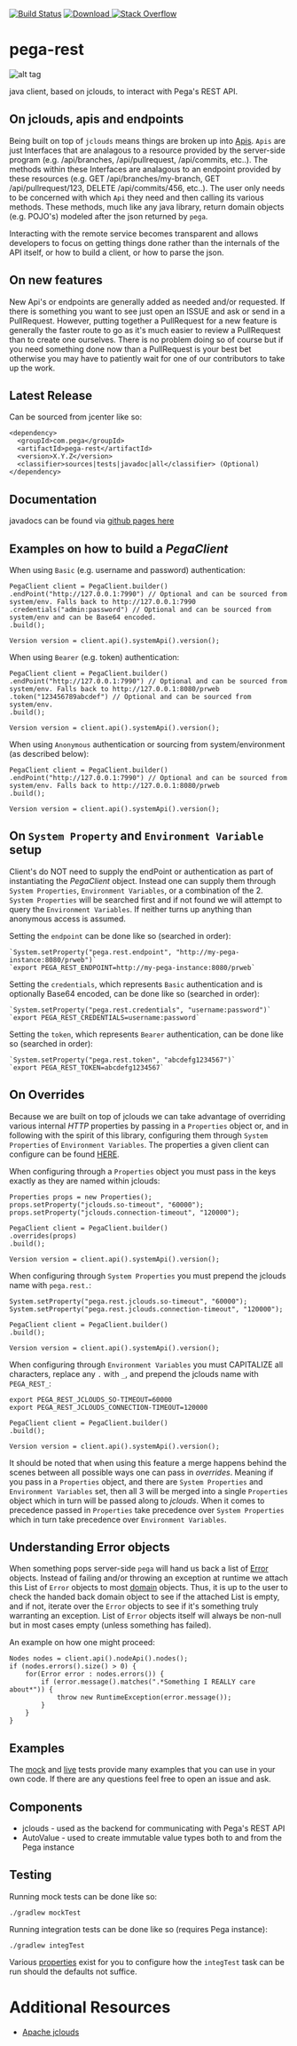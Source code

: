 
[![Build Status](https://travis-ci.org/pegasystems/pega-rest.svg?branch=master)](https://travis-ci.org/pegasystems/pega-rest)
[![Download](https://api.bintray.com/packages/pegasystems/libs-release-local/pega-rest/images/download.svg) ](https://bintray.com/pegasystems/libs-release-local/pega-rest/_latestVersion)
[![Stack Overflow](https://img.shields.io/badge/stack%20overflow-pega&#8211;rest-4183C4.svg)](https://stackoverflow.com/questions/tagged/pega+rest)

# pega-rest
![alt tag](https://www.pega.com/sites/default/files/styles/640/public/media/images/2018-06/infinity-logo-prevcard.png)

java client, based on jclouds, to interact with Pega's REST API.

## On jclouds, apis and endpoints
Being built on top of `jclouds` means things are broken up into [Apis](https://github.com/pegasystems/pega-rest/tree/master/src/main/java/com/pega/rest/features).
`Apis` are just Interfaces that are analagous to a resource provided by the server-side program (e.g. /api/branches, /api/pullrequest, /api/commits, etc..).
The methods within these Interfaces are analagous to an endpoint provided by these resources (e.g. GET /api/branches/my-branch, GET /api/pullrequest/123, DELETE /api/commits/456, etc..).
The user only needs to be concerned with which `Api` they need and then calling its various methods. These methods, much like any java library, return domain objects
(e.g. POJO's) modeled after the json returned by `pega`.

Interacting with the remote service becomes transparent and allows developers to focus on getting
things done rather than the internals of the API itself, or how to build a client, or how to parse the json.

## On new features

New Api's or endpoints are generally added as needed and/or requested. If there is something you want
to see just open an ISSUE and ask or send in a PullRequest. However, putting together a PullRequest
for a new feature is generally the faster route to go as it's much easier to review a PullRequest
than to create one ourselves. There is no problem doing so of course but if you need something done
now than a PullRequest is your best bet otherwise you may have to patiently wait for one of our
contributors to take up the work.

## Latest Release

Can be sourced from jcenter like so:

    <dependency>
      <groupId>com.pega</groupId>
      <artifactId>pega-rest</artifactId>
      <version>X.Y.Z</version>
      <classifier>sources|tests|javadoc|all</classifier> (Optional)
    </dependency>

## Documentation

javadocs can be found via [github pages here](http://pegasystems.github.io/pega-rest/docs/javadoc/)

## Examples on how to build a _PegaClient_

When using `Basic` (e.g. username and password) authentication:

    PegaClient client = PegaClient.builder()
    .endPoint("http://127.0.0.1:7990") // Optional and can be sourced from system/env. Falls back to http://127.0.0.1:7990
    .credentials("admin:password") // Optional and can be sourced from system/env and can be Base64 encoded.
    .build();

    Version version = client.api().systemApi().version();

When using `Bearer` (e.g. token) authentication:

    PegaClient client = PegaClient.builder()
    .endPoint("http://127.0.0.1:7990") // Optional and can be sourced from system/env. Falls back to http://127.0.0.1:8080/prweb
    .token("123456789abcdef") // Optional and can be sourced from system/env.
    .build();

    Version version = client.api().systemApi().version();

When using `Anonymous` authentication or sourcing from system/environment (as described below):

    PegaClient client = PegaClient.builder()
    .endPoint("http://127.0.0.1:7990") // Optional and can be sourced from system/env. Falls back to http://127.0.0.1:8080/prweb
    .build();

    Version version = client.api().systemApi().version();

## On `System Property` and `Environment Variable` setup

Client's do NOT need to supply the endPoint or authentication as part of instantiating the
_PegaClient_ object. Instead one can supply them through `System Properties`, `Environment
Variables`, or a combination of the 2. `System Properties` will be searched first and if not
found we will attempt to query the `Environment Variables`. If neither turns up anything
than anonymous access is assumed.

Setting the `endpoint` can be done like so (searched in order):

    `System.setProperty("pega.rest.endpoint", "http://my-pega-instance:8080/prweb")`
    `export PEGA_REST_ENDPOINT=http://my-pega-instance:8080/prweb`

Setting the `credentials`, which represents `Basic` authentication and is optionally Base64 encoded, can be done like so (searched in order):

    `System.setProperty("pega.rest.credentials", "username:password")`
    `export PEGA_REST_CREDENTIALS=username:password`

Setting the `token`, which represents `Bearer` authentication, can be done like so (searched in order):

    `System.setProperty("pega.rest.token", "abcdefg1234567")`
    `export PEGA_REST_TOKEN=abcdefg1234567`

## On Overrides

Because we are built on top of jclouds we can take advantage of overriding various internal _HTTP_ properties by
passing in a `Properties` object or, and in following with the spirit of this library, configuring them
through `System Properties` of `Environment Variables`. The properties a given client can configure can be
found [HERE](https://github.com/jclouds/jclouds/blob/master/core/src/main/java/org/jclouds/Constants.java).

When configuring through a `Properties` object you must pass in the keys exactly as they are named within jclouds:

    Properties props = new Properties();
    props.setProperty("jclouds.so-timeout", "60000");
    props.setProperty("jclouds.connection-timeout", "120000");

    PegaClient client = PegaClient.builder()
    .overrides(props)
    .build();

    Version version = client.api().systemApi().version();

When configuring through `System Properties` you must prepend the jclouds name with `pega.rest.`:

    System.setProperty("pega.rest.jclouds.so-timeout", "60000");
    System.setProperty("pega.rest.jclouds.connection-timeout", "120000");

    PegaClient client = PegaClient.builder()
    .build();

    Version version = client.api().systemApi().version();

When configuring through `Environment Variables` you must CAPITALIZE all characters,
replace any `.` with `_`, and prepend the jclouds name with `PEGA_REST_`:

    export PEGA_REST_JCLOUDS_SO-TIMEOUT=60000
    export PEGA_REST_JCLOUDS_CONNECTION-TIMEOUT=120000

    PegaClient client = PegaClient.builder()
    .build();

    Version version = client.api().systemApi().version();

It should be noted that when using this feature a merge happens behind the scenes between all
possible ways one can pass in _overrides_. Meaning if you pass in a `Properties` object, and
there are `System Properties` and `Environment Variables` set, then all 3 will be merged into
a single `Properties` object which in turn will be passed along to _jclouds_. When it comes to
precedence passed in `Properties` take precedence over `System Properties` which in turn
take precedence over `Environment Variables`.

## Understanding Error objects

When something pops server-side `pega` will hand us back a list of [Error](https://github.com/pegasystems/pega-rest/blob/master/src/main/java/com/pega/rest/domain/common/Error.java) objects. Instead of failing and/or throwing an exception at runtime we attach this List of `Error` objects
to most [domain](https://github.com/pegasystems/pega-rest/tree/master/src/main/java/com/pega/rest/domain) objects. Thus, it is up to the user to check the handed back domain object to see if the attached List is empty, and if not, iterate over the `Error` objects to see if it's something
truly warranting an exception. List of `Error` objects itself will always be non-null but in most cases empty (unless something has failed).

An example on how one might proceed:

    Nodes nodes = client.api().nodeApi().nodes();
    if (nodes.errors().size() > 0) {
        for(Error error : nodes.errors()) {
            if (error.message().matches(".*Something I REALLY care about*")) {
                throw new RuntimeException(error.message());
            }
        }
    }


## Examples

The [mock](https://github.com/pegasystems/pega-rest/tree/master/src/test/java/com/pega/rest/features) and [live](https://github.com/pegasystems/pega-rest/tree/master/src/test/java/com/pega/rest/features) tests provide many examples
that you can use in your own code. If there are any questions feel free to open an issue and ask.

## Components

- jclouds \- used as the backend for communicating with Pega's REST API
- AutoValue \- used to create immutable value types both to and from the Pega instance

## Testing

Running mock tests can be done like so:

    ./gradlew mockTest

Running integration tests can be done like so (requires Pega instance):

    ./gradlew integTest

Various [properties](https://github.com/pegasystems/pega-rest/tree/master/gradle.properties) exist for you to configure how the `integTest` task can be run should the defaults not suffice.

# Additional Resources

* [Apache jclouds](https://jclouds.apache.org/start/)
